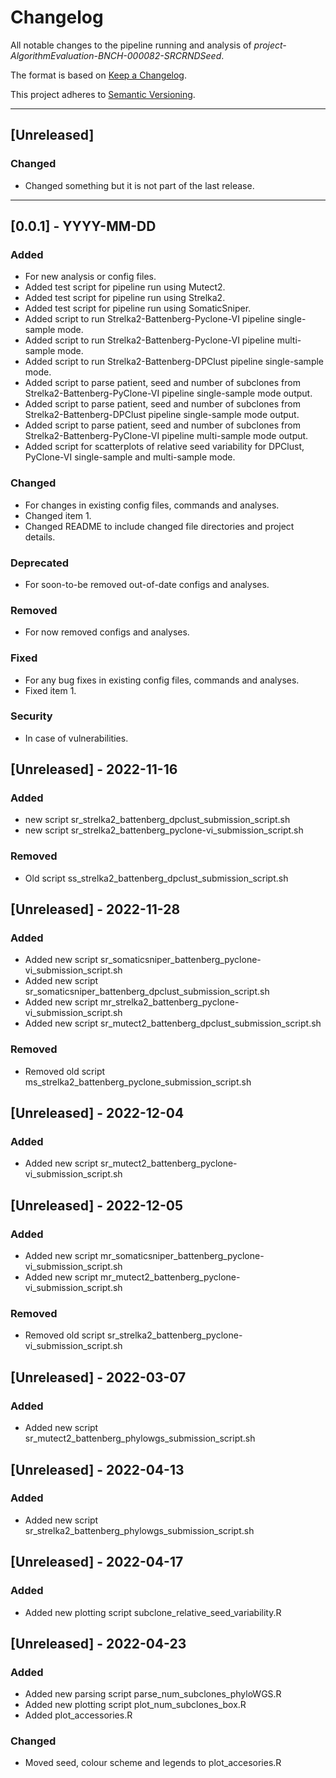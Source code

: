 # Changelog
All notable changes to the pipeline running and analysis of *project-AlgorithmEvaluation-BNCH-000082-SRCRNDSeed*.

The format is based on [Keep a Changelog](https://keepachangelog.com/en/1.0.0/).

This project adheres to [Semantic Versioning](https://semver.org/spec/v2.0.0.html).

---

## [Unreleased]
### Changed
- Changed something but it is not part of the last release.

---

## [0.0.1] - YYYY-MM-DD
### Added
- For new analysis or config files.
- Added test script for pipeline run using Mutect2.
- Added test script for pipeline run using Strelka2.
- Added test script for pipeline run using SomaticSniper.
- Added script to run Strelka2-Battenberg-Pyclone-VI pipeline single-sample mode.
- Added script to run Strelka2-Battenberg-Pyclone-VI pipeline multi-sample mode.
- Added script to run Strelka2-Battenberg-DPClust pipeline single-sample mode.
- Added script to parse patient, seed and number of subclones from Strelka2-Battenberg-PyClone-VI pipeline single-sample mode output.
- Added script to parse patient, seed and number of subclones from Strelka2-Battenberg-DPClust pipeline single-sample mode output.
- Added script to parse patient, seed and number of subclones from Strelka2-Battenberg-PyClone-VI pipeline multi-sample mode output.
- Added script for scatterplots of relative seed variability for DPClust, PyClone-VI single-sample and multi-sample mode.

### Changed
- For changes in existing config files, commands and analyses.
- Changed item 1.
- Changed README to include changed file directories and project details. 

### Deprecated
- For soon-to-be removed out-of-date configs and analyses.

### Removed
- For now removed configs and analyses.  

### Fixed
- For any bug fixes in existing config files, commands and analyses.
- Fixed item 1.

### Security
- In case of vulnerabilities.

## [Unreleased] - 2022-11-16
### Added
- new script sr_strelka2_battenberg_dpclust_submission_script.sh
- new script sr_strelka2_battenberg_pyclone-vi_submission_script.sh

### Removed
- Old script ss_strelka2_battenberg_dpclust_submission_script.sh

## [Unreleased] - 2022-11-28
### Added
- Added new script sr_somaticsniper_battenberg_pyclone-vi_submission_script.sh
- Added new script sr_somaticsniper_battenberg_dpclust_submission_script.sh
- Added new script mr_strelka2_battenberg_pyclone-vi_submission_script.sh
- Added new script sr_mutect2_battenberg_dpclust_submission_script.sh

### Removed
- Removed old script ms_strelka2_battenberg_pyclone_submission_script.sh

## [Unreleased] - 2022-12-04
### Added
- Added new script sr_mutect2_battenberg_pyclone-vi_submission_script.sh

## [Unreleased] - 2022-12-05
### Added
- Added new script mr_somaticsniper_battenberg_pyclone-vi_submission_script.sh
- Added new script mr_mutect2_battenberg_pyclone-vi_submission_script.sh

### Removed
- Removed old script sr_strelka2_battenberg_pyclone-vi_submission_script.sh

## [Unreleased] - 2022-03-07
### Added
- Added new script sr_mutect2_battenberg_phylowgs_submission_script.sh

## [Unreleased] - 2022-04-13
### Added
- Added new script sr_strelka2_battenberg_phylowgs_submission_script.sh

## [Unreleased] - 2022-04-17
### Added
- Added new plotting script subclone_relative_seed_variability.R

## [Unreleased] - 2022-04-23
### Added
- Added new parsing script parse_num_subclones_phyloWGS.R
- Added new plotting script plot_num_subclones_box.R
- Added plot_accessories.R

### Changed
- Moved seed, colour scheme and legends to plot_accesories.R
